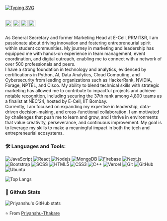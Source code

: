 [![Typing SVG](https://readme-typing-svg.herokuapp.com?font=Fira+Code&size=30&duration=2000&pause=2000&vCenter=true&width=435&lines=Hello+There!;I'm+Priyanshu+Thakare;AI+and+Machine+Learning+Engineer)](https://git.io/typing-svg)


<br/>

<a href="https://www.linkedin.com/in/priyanshu-thakare-61621b253/">
  <img align="left" alt="Priyanshu's Linkedin" width="22px" src="https://img.icons8.com/?size=100&id=IXUU4h36YfmO&format=png&color=000000" />
</a>

<a href="https://t.me/PriyanshuThakare">
  <img align="left" alt="Priyanshu's Telegram" width="22px" src="https://img.icons8.com/?size=100&id=114954&format=png&color=000000" />
</a>

<a href="https://x.com/PriyanshuT19859">
  <img align="left" alt="Priyanshu Thakare | Twitter" width="22px" src="https://img.icons8.com/?size=100&id=bG29Ckcdp6YP&format=png&color=000000" />
</a>

<a href="mailto:priyanshuthakare14@gmail.com">
  <img align="left" alt="Priyanshu's Email" width="22px" src="https://img.icons8.com/?size=100&id=l8GURTKU12XE&format=png&color=000000" />
</a>


<br />
<br/>

<p>
As General Secretary and former Marketing Head at E-Cell, PRMIT&R, I am passionate about driving innovation and fostering entrepreneurial spirit within student communities. My journey in marketing and leadership has equipped me with hands-on experience in team management, event coordination, and digital outreach, enabling me to connect with a network of over 500 professionals and peers.
<br/>
I have a strong foundation in technology and analytics, evidenced by certifications in Python, AI, Data Analytics, Cloud Computing, and Cybersecurity from leading organizations such as HackerRank, NVIDIA, Forage, NPTEL, and Cisco. My ability to blend technical skills with strategic marketing has allowed me to contribute to impactful projects and achieve notable recognition, including securing the 37th rank among 4,800 teams as a finalist at NEC’24, hosted by E-Cell, IIT Bombay.
<br/>
Currently, I am focused on expanding my expertise in leadership, data-driven decision-making, and cross-functional collaboration. I am motivated by challenges that push me to learn and grow, and I thrive in environments that value creativity, perseverance, and continuous improvement. My goal is to leverage my skills to make a meaningful impact in both the tech and entrepreneurial ecosystems.
</p>

### 🛠️ Languages and Tools:

![JavaScript](https://img.shields.io/badge/-JavaScript-black?style=flat-square&logo=javascript)
![React](https://img.shields.io/badge/-React-black?style=flat-square&logo=react)
![Nodejs](https://img.shields.io/badge/-Nodejs-black?style=flat-square&logo=Node.js)
![MongoDB](https://img.shields.io/badge/-MongoDB-black?style=flat-square&logo=mongodb)
![Firebase](https://img.shields.io/badge/-Firebase-black?style=flat-square&logo=Firebase)
![Next.js](https://img.shields.io/badge/-Next-black?style=flat-square&logo=Next.js)
![Bootstrap](https://img.shields.io/badge/-Bootstrap-black?style=flat-square&logo=bootstrap)
![SCSS](https://img.shields.io/badge/-SCSS-black?style=flat-square&logo=SASS)
![HTML5](https://img.shields.io/badge/-HTML5-black?style=flat-square&logo=html5&logoColor=white)
![CSS3](https://img.shields.io/badge/-CSS3-black?style=flat-square&logo=css3)
![C++](https://img.shields.io/badge/-C-black?style=flat-square&logo=c)
![Vercel](https://img.shields.io/badge/-Vercel-black?style=flat-square&logo=vercel)
![Git](https://img.shields.io/badge/-Git-black?style=flat-square&logo=git)
![GitHub](https://img.shields.io/badge/-GitHub-black?style=flat-square&logo=github)
![Ubuntu](https://img.shields.io/badge/-Ubuntu-black?style=flat-square&logo=ubuntu)

![Top Langs](https://github-readme-stats-tr5i-git-master-priyanshuthakares-projects.vercel.app/api/top-langs/?username=priyanshuthakare&layout=compact&theme=dark&hide_border=true)

### 📶 Github Stats

![Priyanshu's GitHub stats](https://github-readme-stats-tr5i-git-master-priyanshuthakares-projects.vercel.app/api?username=priyanshuthakare&show_icons=true&theme=dark)


⭐️ From [Priyanshu-Thakare](https://github.com/priyanshuthakare)
